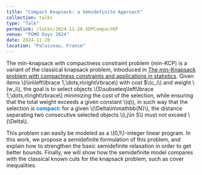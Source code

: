 ```yaml
---
title: "Compact Knapsack: a Semidefinite Approach"
collection: talks
type: "Talk"
permalink: /talks/2024-11-20-SDPCompactKP
venue: "PGMO Days 2024"
date: 2024-11-20
location: "Palaiseau, France"
---
```


The min-knapsack with compactness constraint problem (min-KCP) is a variant of the classical knapsack problem, introduced in [The min-Knapsack problem with compactness constraints and applications in statistics](https://www.sciencedirect.com/science/article/pii/S0377221723005593). Given items \\(i\in\left\lbrace 1,\dots,n\right\rbrace\\) with cost $\\(c_i\\) and weight \\(w_i\\), the goal is to select objects \\(S\subseteq\left\lbrace 1,\dots,n\right\rbrace\\) minimizing the cost of the selection, while ensuring that the total weight exceeds a given constant \\(q\\), in such way that the selection is <strong style="color: #197ac9;">compact</strong>: for a given \\(\Delta\in\mathbb{N}\\), the distance separating two consecutive selected objects \\(i,j\in S\\) must not exceed \\(\Delta\\).

This problem can easily be modeled as a \\(0,1\\)-integer linear program. In this work, we propose a semidefinite formulation of this problem, and explain how to strengthen the basic semidefinite relaxation in order to get better bounds. Finally, we will show how the semidefinite model compares with the classical known cuts for the knapsack problem, such as cover inequalities.